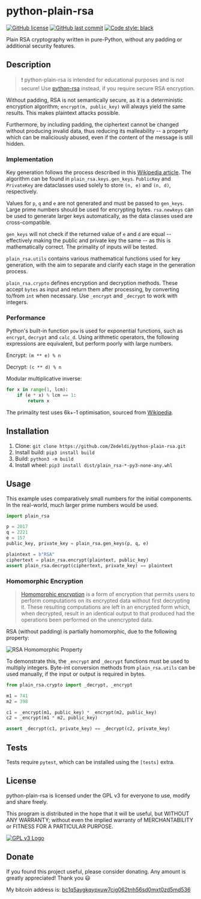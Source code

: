 # python-plain-rsa

[![GitHub license](https://img.shields.io/github/license/Zedeldi/python-plain-rsa?style=flat-square)](https://github.com/Zedeldi/python-plain-rsa/blob/master/LICENSE) [![GitHub last commit](https://img.shields.io/github/last-commit/Zedeldi/python-plain-rsa?style=flat-square)](https://github.com/Zedeldi/python-plain-rsa/commits) [![Code style: black](https://img.shields.io/badge/code%20style-black-000000.svg?style=flat-square)](https://github.com/psf/black)

Plain RSA cryptography written in pure-Python, without any padding or additional security features.

## Description

> :exclamation: python-plain-rsa is intended for educational purposes and is *not* secure! Use [python-rsa](https://pypi.org/project/rsa/) instead, if you require secure RSA encryption.

Without padding, RSA is not semantically secure, as it is a deterministic encryption algorithm; `encrypt(m, public_key)` will always yield the same results. This makes plaintext attacks possible.

Furthermore, by including padding, the ciphertext cannot be changed without producing invalid data, thus reducing its malleability -- a property which can be maliciously abused, even if the content of the message is still hidden.

### Implementation

Key generation follows the process described in this [Wikipedia article](https://en.wikipedia.org/wiki/RSA_(cryptosystem)). The algorithm can be found in `plain_rsa.keys.gen_keys`. `PublicKey` and `PrivateKey` are dataclasses used solely to store `(n, e)` and `(n, d)`, respectively.

Values for `p`, `q` and `e` are not generated and must be passed to `gen_keys`. Large prime numbers should be used for encrypting bytes. `rsa.newkeys` can be used to generate larger keys automatically, as the data classes used are cross-compatible.

`gen_keys` will not check if the returned value of `e` and `d` are equal -- effectively making the public and private key the same -- as this is mathematically correct. The primality of inputs will be tested.

`plain_rsa.utils` contains various mathematical functions used for key generation, with the aim to separate and clarify each stage in the generation process.

`plain_rsa.crypto` defines encryption and decryption methods. These accept `bytes` as input and return them after processing, by converting to/from `int` when necessary. Use `_encrypt` and `_decrypt` to work with integers.

### Performance

Python's built-in function `pow` is used for exponential functions, such as `encrypt`, `decrypt` and `calc_d`. Using arithmetic operators, the following expressions are equivalent, but perform poorly with large numbers.

Encrypt: `(m ** e) % n`

Decrypt: `(c ** d) % n`

Modular multiplicative inverse:

```py
for x in range(1, lcm):
    if (e * x) % lcm == 1:
        return x
```

The primality test uses 6k+-1 optimisation, sourced from [Wikipedia](https://en.wikipedia.org/wiki/Primality_test#Python_code).

## Installation

1. Clone: `git clone https://github.com/Zedeldi/python-plain-rsa.git`
2. Install build: `pip3 install build`
3. Build: `python3 -m build`
4. Install wheel: `pip3 install dist/plain_rsa-*-py3-none-any.whl`

## Usage

This example uses comparatively small numbers for the initial components. In the real-world, much larger prime numbers would be used.

```py
import plain_rsa

p = 2017
q = 2221
e = 157
public_key, private_key = plain_rsa.gen_keys(p, q, e)

plaintext = b"RSA"
ciphertext = plain_rsa.encrypt(plaintext, public_key)
assert plain_rsa.decrypt(ciphertext, private_key) == plaintext
```

### Homomorphic Encryption

> [Homomorphic encryption](https://en.wikipedia.org/wiki/Homomorphic_encryption) is a form of encryption that permits users to perform computations on its encrypted data without first decrypting it. These resulting computations are left in an encrypted form which, when decrypted, result in an identical output to that produced had the operations been performed on the unencrypted data.

RSA (without padding) is partially homomorphic, due to the following property:

![RSA Homomorphic Property](https://wikimedia.org/api/rest_v1/media/math/render/svg/b479619754ae20442f010bf9e92d87fddbe4a1f2)

To demonstrate this, the `_encrypt` and `_decrypt` functions must be used to multiply integers. Byte-int conversion methods from `plain_rsa.utils` can be used manually, if the input or output is required in bytes.

```py
from plain_rsa.crypto import _decrypt, _encrypt

m1 = 741
m2 = 398

c1 = _encrypt(m1, public_key) * _encrypt(m2, public_key)
c2 = _encrypt(m1 * m2, public_key)

assert _decrypt(c1, private_key) == _decrypt(c2, private_key)
```

## Tests

Tests require `pytest`, which can be installed using the `[tests]` extra.

## License

python-plain-rsa is licensed under the GPL v3 for everyone to use, modify and share freely.

This program is distributed in the hope that it will be useful, but WITHOUT ANY WARRANTY; without even the implied warranty of MERCHANTABILITY or FITNESS FOR A PARTICULAR PURPOSE.

[![GPL v3 Logo](https://www.gnu.org/graphics/gplv3-127x51.png)](https://www.gnu.org/licenses/gpl-3.0-standalone.html)

## Donate

If you found this project useful, please consider donating. Any amount is greatly appreciated! Thank you :smiley:

My bitcoin address is: [bc1q5aygkqypxuw7cjg062tnh56sd0mxt0zd5md536](bitcoin://bc1q5aygkqypxuw7cjg062tnh56sd0mxt0zd5md536)
